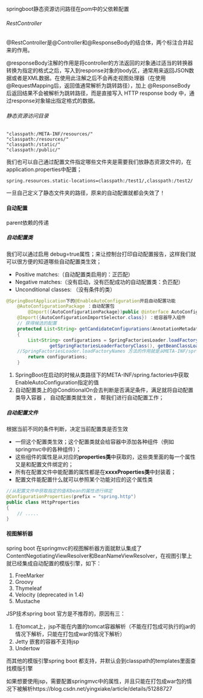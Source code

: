 springboot静态资源访问路径在pom中的父依赖配置

###### RestController

@RestController是@Controller和@ResponseBody的结合体，两个标注合并起来的作用。

@responseBody注解的作用是将controller的方法返回的对象通过适当的转换器转换为指定的格式之后，写入到response对象的body区，通常用来返回JSON数据或者是XML数据。在使用此注解之后不会再走视图处理器（在使用 @RequestMapping后，返回值通常解析为跳转路径），加上 @ResponseBody 后返回结果不会被解析为跳转路径，而是直接写入 HTTP response body 中，通过response对象输出指定格式的数据。

###### 静态资源访问目录

```
"classpath:/META-INF/resources/"
"classpath:/resources/"
"classpath:/static/"
"classpath:/public/"
```

我们也可以自己通过配置文件指定哪些文件夹是需要我们放静态资源文件的，在application.properties中配置；

```
spring.resources.static-locations=classpath:/test1/,classpath:/test2/
```

一旦自己定义了静态文件夹的路径，原来的自动配置就都会失效了！

#### 自动配置

parent依赖的传递

##### 自动配置类

我们可以通过启用 debug=true属性；来让控制台打印自动配置报告，这样我们就可以很方便的知道哪些自动配置类生效；

- Positive matches:（自动配置类启用的：正匹配）
- Negative matches:（没有启动，没有匹配成功的自动配置类：负匹配）
- Unconditional classes: （没有条件的类）

```java
@SpringBootApplication下的@EnableAutoConfiguration开启自动配置功能
	@AutoConfigurationPackage ：自动配置包
		@Import({AutoConfigurationPackage})public @interface AutoConfigurationPackage {}
	@Import({AutoConfigurationImportSelector.class}) ：给容器导入组件
    // 获得候选的配置
    protected List<String> getCandidateConfigurations(AnnotationMetadata metadata, AnnotationAttributes attributes) 
    {
    	List<String> configurations = SpringFactoriesLoader.loadFactoryNames(
				getSpringFactoriesLoaderFactoryClass(), getBeanClassLoader());
	//SpringFactoriesLoader.loadFactoryNames 方法的作用就是从META-INF/spring.factories文件中读取指定类对应的类名称列表 
		return configurations;
    }
```

1. SpringBoot在启动的时候从类路径下的META-INF/spring.factories中获取EnableAutoConfiguration指定的值
2. 自动配置类上的@ConditionalOn会去判断是否满足条件，满足就将自动配置类导入容器 ， 自动配置类就生效 ， 帮我们进行自动配置工作；

##### 自动配置文件

根据当前不同的条件判断，决定当前配置类是否生效

- 一但这个配置类生效；这个配置类就会给容器中添加各种组件（例如springmvc中的各种组件）；
- 这些组件的属性是从对应的**properties类**中获取的，这些类里面的每一个属性又是和配置文件绑定的；
- 所有在配置文件中能配置的属性都是在**xxxxProperties类**中封装着；
- 配置文件能配置什么就可以参照某个功能对应的这个属性类

```java
//从配置文件中获取指定的值和bean的属性进行绑定
@ConfigurationProperties(prefix = "spring.http") 
public class HttpProperties 
{    
    // .....
}
```

#### 视图解析器

spring boot 在springmvc的视图解析器方面就默认集成了ContentNegotiatingViewResolver和BeanNameViewResolver，在视图引擎上就已经集成自动配置的模版引擎，如下：
1. FreeMarker
2. Groovy
3. Thymeleaf
4. Velocity (deprecated in 1.4)
6. Mustache

JSP技术spring boot 官方是不推荐的，原因有三：
1. 在tomcat上，jsp不能在内置的tomcat容器解析（不能在打包成可执行的jar的情况下解析，只能在打包成war的情况下解析）
2. Jetty 嵌套的容器不支持jsp
3. Undertow

而其他的模版引擎spring boot 都支持，并默认会到classpath的templates里面查找模版引擎

如果想要使用jsp，需要配置springmvc中的属性，并且只能在打包成war包的情况下被解析https://blog.csdn.net/yingxiake/article/details/51288727